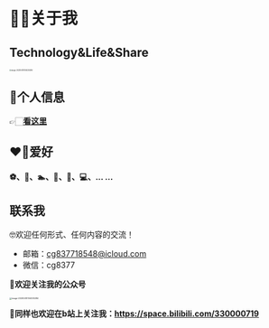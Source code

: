 ﻿# 🏃🏻关于我
## Technology&Life&Share
<img src="http://dxsn-1300740068.cos.ap-nanjing.myqcloud.com/2021-12-12-21639293082_.pic.jpg" alt="image-20200410104030284" style="zoom:20%;" />

## 📜个人信息
👉🏻**[看这里](https://github.com/dongxishaonian)**

## ❤️‍🔥爱好
#### ⚽️、🏀、🏊‍、🎤、📖、💻、... ...

## 联系我
🤓欢迎任何形式、任何内容的交流！

- 邮箱：cg837718548@icloud.com
- 微信：cg8377

**👋欢迎关注我的公众号**

<img src="http://dxsn-1300740068.cos.ap-nanjing.myqcloud.com/2021-12-11-112520.jpg" alt="image-20200410104030284" style="zoom:25%;" />

👋**同样也欢迎在b站上关注我：https://space.bilibili.com/330000719**



